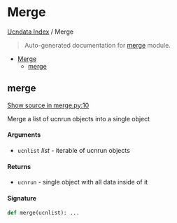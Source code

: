 # Merge

[Ucndata Index](./README.md#ucndata-index) / Merge

> Auto-generated documentation for [merge](../merge.py) module.

- [Merge](#merge)
  - [merge](#merge)

## merge

[Show source in merge.py:10](../merge.py#L10)

Merge a list of ucnrun objects into a single object

#### Arguments

- `ucnlist` *list* - iterable of ucnrun objects

#### Returns

- `ucnrun` - single object with all data inside of it

#### Signature

```python
def merge(ucnlist): ...
```
